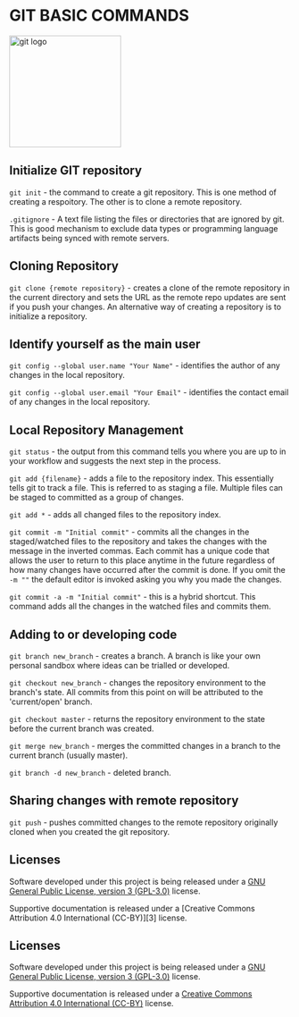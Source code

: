 # GIT BASIC COMMANDS

<img src="https://git-scm.com/images/logos/downloads/Git-Logo-2Color.png" alt="git logo" width=200>

## Initialize GIT repository

`git init` - the command to create a git repository. This is one method of creating a respoitory. The other is to clone a remote repository.

`.gitignore` - A text file listing the files or directories that are ignored by git. This is good mechanism to exclude data types or programming language artifacts being synced with remote servers.

## Cloning Repository

`git clone {remote repository}` - creates a clone of the remote repository in the current directory and sets the URL as the remote repo updates are sent if you push your changes. An alternative way of creating a repository is to initialize a repository.

## Identify yourself as the main user

`git config --global user.name "Your Name"` - identifies the author of any changes in the local repository.

`git config --global user.email "Your Email"` - identifies the contact email of any changes in the local repository.

## Local Repository Management

`git status` - the output from this command tells you where you are up to in your workflow and suggests the next step in the process.

`git add {filename}` - adds a file to the repository index. This essentially tells git to track a file. This is referred to as staging a file.  Multiple files can be staged to committed as a group of changes.

`git add *` - adds all changed files to the repository index.

`git commit -m "Initial commit"` - commits all the changes in the staged/watched files to the repository and takes the changes with the message in the inverted commas. Each commit has a unique code that allows the user to return to this place anytime in the future regardless of how many changes have occurred after the commit is done. If you omit the `-m ""` the default editor is invoked asking you why you made the changes. 

`git commit -a -m "Initial commit"` - this is a hybrid shortcut. This command adds all the changes in the watched files and commits them.

## Adding to or developing code

`git branch new_branch` - creates a branch. A branch is like your own personal sandbox where ideas can be trialled or developed. 

`git checkout new_branch` - changes the repository environment to the branch's state. All commits from this point on will be attributed to the 'current/open' branch.

`git checkout master` - returns the repository environment to the state before the current branch was created.

`git merge new_branch` - merges the committed changes in a branch to the current branch (usually master).

`git branch -d new_branch` - deleted branch.

## Sharing changes with remote repository

`git push` - pushes committed changes to the remote repository originally cloned when you created the git repository.

## Licenses

Software developed under this project is being released under a [GNU General Public License, version 3 (GPL-3.0)][2] license.

Supportive documentation is released under a [Creative Commons Attribution 4.0 International (CC-BY)][3] license.


## Licenses

Software developed under this project is being released under a [GNU General Public License, version 3 (GPL-3.0)][1] license.

Supportive documentation is released under a [Creative Commons Attribution 4.0 International (CC-BY)][2] license.


[1]: https://opensource.org/licenses/GPL-3.0
[2]: https://creativecommons.org/licenses/by/4.0/legalcode


